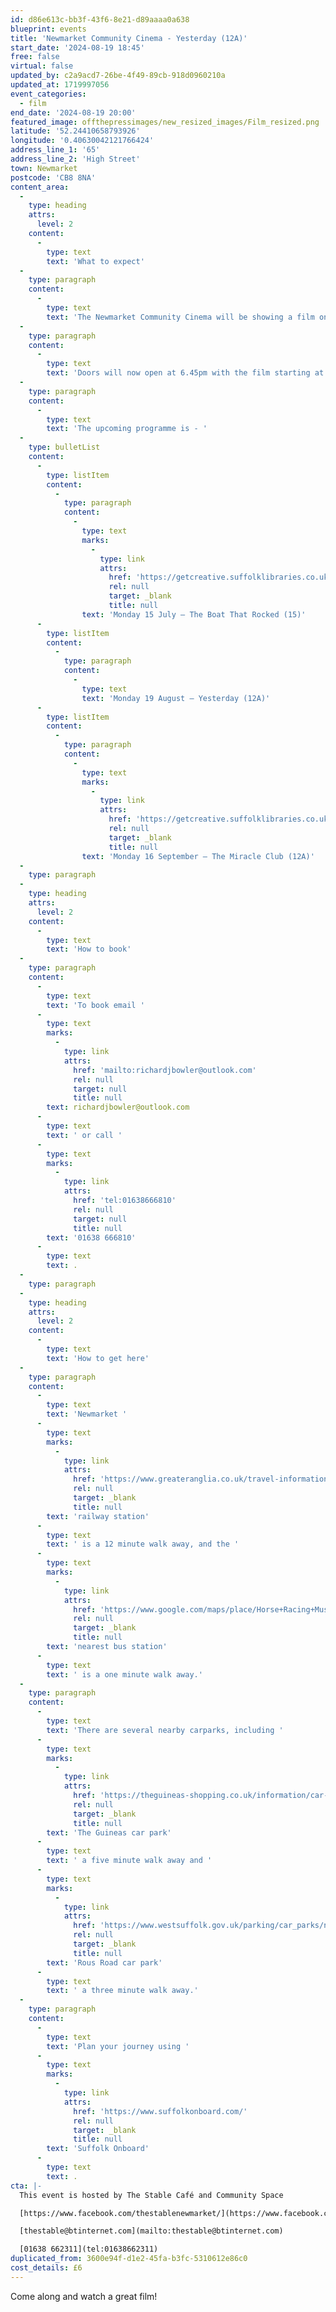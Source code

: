 ```yaml
---
id: d86e613c-bb3f-43f6-8e21-d89aaaa0a638
blueprint: events
title: 'Newmarket Community Cinema - Yesterday (12A)'
start_date: '2024-08-19 18:45'
free: false
virtual: false
updated_by: c2a9acd7-26be-4f49-89cb-918d0960210a
updated_at: 1719997056
event_categories:
  - film
end_date: '2024-08-19 20:00'
featured_image: offthepressimages/new_resized_images/Film_resized.png
latitude: '52.24410658793926'
longitude: '0.40630042121766424'
address_line_1: '65'
address_line_2: 'High Street'
town: Newmarket
postcode: 'CB8 8NA'
content_area:
  -
    type: heading
    attrs:
      level: 2
    content:
      -
        type: text
        text: 'What to expect'
  -
    type: paragraph
    content:
      -
        type: text
        text: 'The Newmarket Community Cinema will be showing a film once a month at The Stable Café and Community Space.'
  -
    type: paragraph
    content:
      -
        type: text
        text: 'Doors will now open at 6.45pm with the film starting at 7.30pm. Your ticket includes free refreshments.'
  -
    type: paragraph
    content:
      -
        type: text
        text: 'The upcoming programme is - '
  -
    type: bulletList
    content:
      -
        type: listItem
        content:
          -
            type: paragraph
            content:
              -
                type: text
                marks:
                  -
                    type: link
                    attrs:
                      href: 'https://getcreative.suffolklibraries.co.uk/things-to-do/community-cinema-15-07'
                      rel: null
                      target: _blank
                      title: null
                text: 'Monday 15 July – The Boat That Rocked (15)'
      -
        type: listItem
        content:
          -
            type: paragraph
            content:
              -
                type: text
                text: 'Monday 19 August – Yesterday (12A)'
      -
        type: listItem
        content:
          -
            type: paragraph
            content:
              -
                type: text
                marks:
                  -
                    type: link
                    attrs:
                      href: 'https://getcreative.suffolklibraries.co.uk/things-to-do/community-cinema-16-09'
                      rel: null
                      target: _blank
                      title: null
                text: 'Monday 16 September – The Miracle Club (12A)'
  -
    type: paragraph
  -
    type: heading
    attrs:
      level: 2
    content:
      -
        type: text
        text: 'How to book'
  -
    type: paragraph
    content:
      -
        type: text
        text: 'To book email '
      -
        type: text
        marks:
          -
            type: link
            attrs:
              href: 'mailto:richardjbowler@outlook.com'
              rel: null
              target: null
              title: null
        text: richardjbowler@outlook.com
      -
        type: text
        text: ' or call '
      -
        type: text
        marks:
          -
            type: link
            attrs:
              href: 'tel:01638666810'
              rel: null
              target: null
              title: null
        text: '01638 666810'
      -
        type: text
        text: .
  -
    type: paragraph
  -
    type: heading
    attrs:
      level: 2
    content:
      -
        type: text
        text: 'How to get here'
  -
    type: paragraph
    content:
      -
        type: text
        text: 'Newmarket '
      -
        type: text
        marks:
          -
            type: link
            attrs:
              href: 'https://www.greateranglia.co.uk/travel-information/station-information/nmk'
              rel: null
              target: _blank
              title: null
        text: 'railway station'
      -
        type: text
        text: ' is a 12 minute walk away, and the '
      -
        type: text
        marks:
          -
            type: link
            attrs:
              href: 'https://www.google.com/maps/place/Horse+Racing+Museum/@52.243469,0.4042586,19z/data=!4m23!1m16!4m15!1m6!1m2!1s0x47d8426600107deb:0xf0338d80ad1822a2!2sNewmarket+High+St,+Newmarket+CB8+8JH!2m2!1d0.4051046!2d52.2434653!1m6!1m2!1s0x47d8426898d99ce7:0xd5068503fce0989b!2sThe+Stable+Cafe+%26+Community+Space,+65+High+St,+Newmarket+CB8+8NA!2m2!1d0.4062017!2d52.2439795!3e2!3m5!1s0x47d8426600814977:0x7974ce45dd6fbe4!8m2!3d52.243469!4d0.405055!16s%2Fg%2F11btm3yd2l?entry=ttu'
              rel: null
              target: _blank
              title: null
        text: 'nearest bus station'
      -
        type: text
        text: ' is a one minute walk away.'
  -
    type: paragraph
    content:
      -
        type: text
        text: 'There are several nearby carparks, including '
      -
        type: text
        marks:
          -
            type: link
            attrs:
              href: 'https://theguineas-shopping.co.uk/information/car-parking.php'
              rel: null
              target: _blank
              title: null
        text: 'The Guineas car park'
      -
        type: text
        text: ' a five minute walk away and '
      -
        type: text
        marks:
          -
            type: link
            attrs:
              href: 'https://www.westsuffolk.gov.uk/parking/car_parks/newmarket-car-parks.cfm'
              rel: null
              target: _blank
              title: null
        text: 'Rous Road car park'
      -
        type: text
        text: ' a three minute walk away.'
  -
    type: paragraph
    content:
      -
        type: text
        text: 'Plan your journey using '
      -
        type: text
        marks:
          -
            type: link
            attrs:
              href: 'https://www.suffolkonboard.com/'
              rel: null
              target: _blank
              title: null
        text: 'Suffolk Onboard'
      -
        type: text
        text: .
cta: |-
  This event is hosted by The Stable Café and Community Space

  [https://www.facebook.com/thestablenewmarket/](https://www.facebook.com/thestablenewmarket/)

  [thestable@btinternet.com](mailto:thestable@btinternet.com)

  [01638 662311](tel:01638662311)
duplicated_from: 3600e94f-d1e2-45fa-b3fc-5310612e86c0
cost_details: £6
---
```

Come along and watch a great film!
